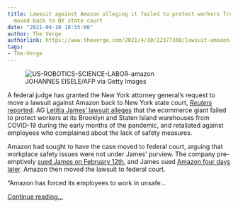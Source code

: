 ```yaml
---
title: Lawsuit against Amazon alleging it failed to protect workers from COVID-19
  moved back to NY state court
date: "2021-04-10 18:55:00"
author: The Verge
authorlink: https://www.theverge.com/2021/4/10/22377308/lawsuit-amazon-protect-workers-covid-19-new-york-warehouse-smalls-jfk8
tags:
- The-Verge
---
```

<figure>
      <img alt="US-ROBOTICS-SCIENCE-LABOR-amazon" src="https://cdn.vox-cdn.com/thumbor/X5THg-n7uPUMuFq5Bi6QPopzs4c=/0x12:5650x3779/1310x873/cdn.vox-cdn.com/uploads/chorus_image/image/69106852/1124819745.0.jpg" />
        <figcaption>JOHANNES EISELE/AFP via Getty Images</figcaption>
    </figure>

  <p id="TI5ZPn">A federal judge has granted the New York attorney general’s request to move a lawsuit against Amazon back to New York state court, <a href="https://www.reuters.com/article/us-amazon-com-new-york-lawsuits/judge-hands-amazon-a-setback-in-new-york-lawsuit-over-covid-19-shortfalls-idUSKBN2BW2TW"><em>Reuters </em>reported</a>. AG <a href="https://iapps.courts.state.ny.us/nyscef/ViewDocument?docIndex=muvelgaOEvSt6Yc1gGqzAg==">Letitia James’ lawsuit alleges</a> that the ecommerce giant failed to protect workers at its Brooklyn and Staten Island warehouses from COVID-19 during the early months of the pandemic, and retaliated against employees who complained about the lack of safety measures. </p>
<p id="A54XYG">Amazon had sought to have the case moved to federal court, arguing that workplace safety issues were not under James’ purview. The company pre-emptively <a href="https://www.theverge.com/2021/2/12/22279819/amazon-new-york-ag-state-lawsuit-covid-19-warehouse-conditions-pandemic">sued James on February 12th</a>, and James sued <a href="https://www.theverge.com/2021/2/17/22287204/new-york-amazon-lawsuit-worker-safety-failures">Amazon four days later</a>. Amazon then moved the lawsuit to federal court.</p>
<p id="enrq32">“Amazon has forced its employees to work in unsafe...</p>
  <p>
    <a href="https://www.theverge.com/2021/4/10/22377308/lawsuit-amazon-protect-workers-covid-19-new-york-warehouse-smalls-jfk8">Continue reading&hellip;</a>
  </p>
